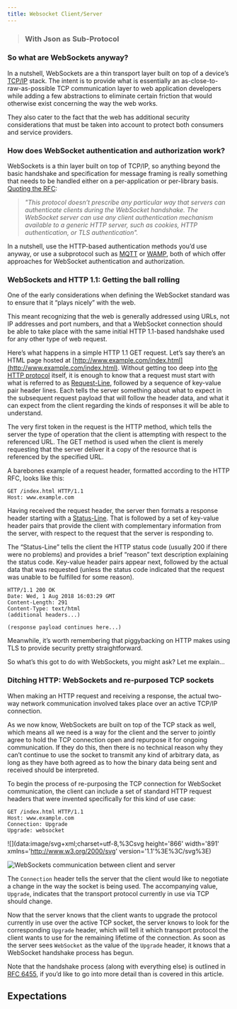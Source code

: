 ```yaml
---
title: Websocket Client/Server
---
```


> ### With Json as Sub-Protocol

### So what are WebSockets anyway?

In a nutshell, WebSockets are a thin transport layer built on top of a device’s [TCP/IP](https://en.wikipedia.org/wiki/Transmission_Control_Protocol) stack. The intent is to provide what is essentially an as-close-to-raw-as-possible TCP communication layer to web application developers while adding a few abstractions to eliminate certain friction that would otherwise exist concerning the way the web works.

They also cater to the fact that the web has additional security considerations that must be taken into account to protect both consumers and service providers.

### How does WebSocket authentication and authorization work?

WebSockets is a thin layer built on top of TCP/IP, so anything beyond the basic handshake and specification for message framing is really something that needs to be handled either on a per-application or per-library basis. [Quoting the RFC](https://tools.ietf.org/html/rfc6455#section-10.5):

> _"This protocol doesn’t prescribe any particular way that servers can authenticate clients during the WebSocket handshake. The WebSocket server can use any client authentication mechanism available to a generic HTTP server, such as cookies, HTTP authentication, or TLS authentication"._

In a nutshell, use the HTTP-based authentication methods you’d use anyway, or use a subprotocol such as [MQTT](https://ably.com/topic/mqtt) or [WAMP](https://wamp-proto.org/static/rfc/draft-oberstet-hybi-crossbar-wamp.html), both of which offer approaches for WebSocket authentication and authorization.

### WebSockets and HTTP 1.1: Getting the ball rolling

One of the early considerations when defining the WebSocket standard was to ensure that it “plays nicely” with the web.

This meant recognizing that the web is generally addressed using URLs, not IP addresses and port numbers, and that a WebSocket connection should be able to take place with the same initial HTTP 1.1-based handshake used for any other type of web request.

Here’s what happens in a simple HTTP 1.1 GET request. Let’s say there’s an HTML page hosted at [http://www.example.com/index.html](http://www.example.com/index.html). Without getting too deep into [the HTTP protocol](https://tools.ietf.org/html/rfc2616) itself, it is enough to know that a request must start with what is referred to as [Request-Line](https://tools.ietf.org/html/rfc2616#section-5.1), followed by a sequence of key-value pair header lines. Each tells the server something about what to expect in the subsequent request payload that will follow the header data, and what it can expect from the client regarding the kinds of responses it will be able to understand.

The very first token in the request is the HTTP method, which tells the server the type of operation that the client is attempting with respect to the referenced URL. The GET method is used when the client is merely requesting that the server deliver it a copy of the resource that is referenced by the specified URL.

A barebones example of a request header, formatted according to the HTTP RFC, looks like this:

```plaintext
GET /index.html HTTP/1.1
Host: www.example.com

```

Having received the request header, the server then formats a response header starting with a [Status-Line](https://tools.ietf.org/html/rfc2616#section-6.1). That is followed by a set of key-value header pairs that provide the client with complementary information from the server, with respect to the request that the server is responding to.

The “Status-Line” tells the client the HTTP status code (usually 200 if there were no problems) and provides a brief “reason” text description explaining the status code. Key-value header pairs appear next, followed by the actual data that was requested (unless the status code indicated that the request was unable to be fulfilled for some reason).

```plaintext
HTTP/1.1 200 OK
Date: Wed, 1 Aug 2018 16:03:29 GMT
Content-Length: 291
Content-Type: text/html
(additional headers...)

(response payload continues here...)

```

Meanwhile, it’s worth remembering that piggybacking on HTTP makes using TLS to provide security pretty straightforward.

So what’s this got to do with WebSockets, you might ask? Let me explain...

### [](https://ably.com/topic/websockets#ditching-http-web-sockets-and-re-purposed-tcp-sockets)Ditching HTTP: WebSockets and re-purposed TCP sockets

When making an HTTP request and receiving a response, the actual two-way network communication involved takes place over an active TCP/IP connection.

As we now know, WebSockets are built on top of the TCP stack as well, which means all we need is a way for the client and the server to jointly agree to hold the TCP connection open and repurpose it for ongoing communication. If they do this, then there is no technical reason why they can’t continue to use the socket to transmit any kind of arbitrary data, as long as they have both agreed as to how the binary data being sent and received should be interpreted.

To begin the process of re-purposing the TCP connection for WebSocket communication, the client can include a set of standard HTTP request headers that were invented specifically for this kind of use case:

```plaintext
GET /index.html HTTP/1.1
Host: www.example.com
Connection: Upgrade
Upgrade: websocket

```

![](data:image/svg+xml;charset=utf-8,%3Csvg height='866' width='891' xmlns='http://www.w3.org/2000/svg' version='1.1'%3E%3C/svg%3E)

![WebSockets communication between client and server](https://images.ctfassets.net/ee3ypdtck0rk/0mExYcxsnzccWxnktAKjc/e26578a6c46c48a02308a222440c6d69/websockets.png?w=891&h=866&q=50&fm=png)

The `Connection` header tells the server that the client would like to negotiate a change in the way the socket is being used. The accompanying value, `Upgrade`, indicates that the transport protocol currently in use via TCP should change.

Now that the server knows that the client wants to upgrade the protocol currently in use over the active TCP socket, the server knows to look for the corresponding `Upgrade` header, which will tell it which transport protocol the client wants to use for the remaining lifetime of the connection. As soon as the server sees `WebSocket` as the value of the `Upgrade` header, it knows that a WebSocket handshake process has begun.

Note that the handshake process (along with everything else) is outlined in [RFC 6455](https://tools.ietf.org/html/rfc6455), if you’d like to go into more detail than is covered in this article.

## Expectations
